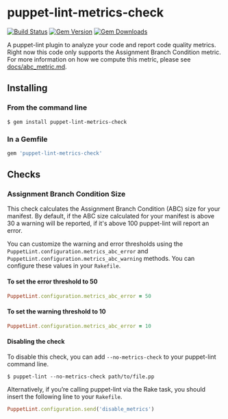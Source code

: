 # puppet-lint-metrics-check

[![Build Status](https://img.shields.io/travis/danzilio/puppet-lint-metrics-check.svg)](https://travis-ci.org/danzilio/puppet-lint-metrics-check)
[![Gem Version](https://img.shields.io/gem/v/puppet-lint-metrics-check.svg)](https://rubygems.org/gems/puppet-lint-metrics-check)
[![Gem Downloads](https://img.shields.io/gem/dt/puppet-lint-metrics-check.svg)](https://rubygems.org/gems/puppet-lint-metrics-check)

A puppet-lint plugin to analyze your code and report code quality metrics. Right now this code only supports the Assignment Branch Condition metric. For more information on how we compute this metric, please see [docs/abc_metric.md](docs/abc_metric.md).

## Installing
### From the command line
```shell
$ gem install puppet-lint-metrics-check
```

### In a Gemfile
```ruby
gem 'puppet-lint-metrics-check'
```

## Checks
### Assignment Branch Condition Size

This check calculates the Assignment Branch Condition (ABC) size for your manifest. By default, if the ABC size calculated for your manifest is above 30 a warning will be reported, if it's above 100 puppet-lint will report an error.

You can customize the warning and error thresholds using the `PuppetLint.configuration.metrics_abc_error` and `PuppetLint.configuration.metrics_abc_warning` methods. You can configure these values in your `Rakefile`.

#### To set the error threshold to 50

```ruby
PuppetLint.configuration.metrics_abc_error = 50
```

#### To set the warning threshold to 10

```ruby
PuppetLint.configuration.metrics_abc_error = 10
```

#### Disabling the check
To disable this check, you can add `--no-metrics-check` to your puppet-lint command line.

```shell
$ puppet-lint --no-metrics-check path/to/file.pp
```

Alternatively, if you’re calling puppet-lint via the Rake task, you should insert the following line to your `Rakefile`.

```ruby
PuppetLint.configuration.send('disable_metrics')
```
